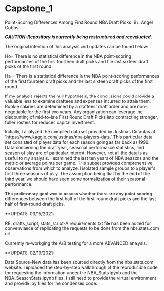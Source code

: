 # Capstone_1
Point-Scoring Differences Among First Round NBA Draft Picks
‌
By:‌ ‌Angel‌ ‌Cobos‌ ‌

***CAUTION: Repository is currently being restructured and reevaluated.***

The original intention of this analysis and updates can be found below:

Ho= There is no statistical difference in the NBA point-scoring performances of the first fourteen draft picks and the last sixteen draft picks of the first round.

Ha = There is a statistical difference in the NBA point-scoring performances of the first fourteen draft picks and the last sixteen draft picks of the first round.

If my analysis rejects the null hypothesis, the conclusions could provide a valuable lens to examine draftees and expenses incurred to attain them.
Rookie salaries are determined by a draftees' draft order and are non-negotiable for the first two years. Any organization can leverage the discounting of mid-to-late First Round Draft Picks into contracting stronger, fuller rosters for reduced capital investment.

Initially, I analyzed the compiled data set provided by Justinas Cirtautas at 'https://www.kaggle.com/justinas/nba-players-data.' This particular data set consisted of player data for each season going as far back as 1996. Data concerning the draft year, seasonal performance statistics, and season of play are of particular interest. However, not all the data is as useful to my analysis. I examined the last ten years of NBA seasons and the metric of average points per game. This subset provided comprehensive observations from which to analyze. I isolated sample groups to a player's first three seasons of play. The assumption being that by the end of the third year, we should have seen some normalization of their seasonal performance.

The prelimanary goal was to assess whether there are any point-scoring differences between the first half of the first-round draft picks and the last half of first-round draft picks.

**UPDATE: 03/15/2021:

RE: drafts_script, stats_script-A requirements.txt file has been added for convenviance of replicating the requests to be done from the nba.stats.com url.

Currently re-workging the A/B testing for a more ADVANCED analysis.

**UPDATE: 02/19/2021:

Data Source-New data has been sourced directly from the nba.stats.com website. I uploaded the step-by-step walkthrough of the reproducible code for requesting the information under the NBA_Stats.ipynb and the NBA_SeasonStats.ipynb files. I still need to provide the virtual environment and provide .py files for the condensed code.
‌
